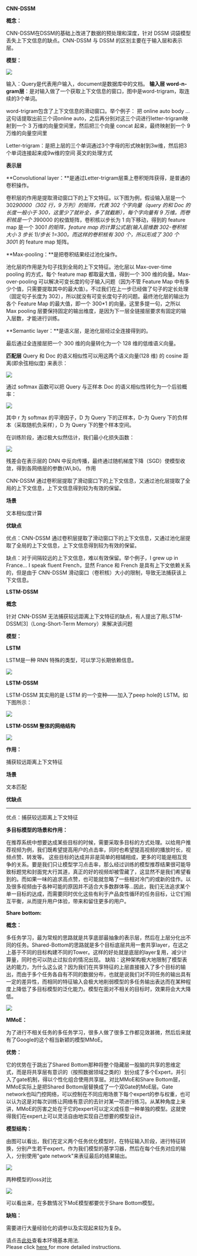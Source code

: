 **CNN-DSSM**

**概念：**

CNN-DSSM在DSSM的基础上改进了数据的预处理和深度，针对 DSSM 词袋模型丢失上下文信息的缺点。CNN-DSSM 与 DSSM 的区别主要在于输入层和表示层。

**模型：**

![](https://ai-studio-static-online.cdn.bcebos.com/514dcb88b0604792b82468168f9401881e4bf33f3d074c80a49df3f83b3adfe4)

输入：Query是代表用户输入，document是数据库中的文档。
**输入层**
**word-n-gram层**：是对输入做了一个获取上下文信息的窗口，图中是word-trigram，取连续的3个单词。

word-trigram包含了上下文信息的滑动窗口。举个例子：
把 online auto body ... 这句话提取出前三个词online auto，之后再分别对这三个词进行letter-trigram映射到一个 3 万维的向量空间里，然后把三个向量 concat 起来，最终映射到一个 9 万维的向量空间里

Letter-trigram：是把上层的三个单词通过3个字母的形式映射到3w维，然后把3个单词连接起来成9w维的空间
    英文的处理方式
 
**表示层**
  
**Convolutional layer：**是通过Letter-trigram层乘上卷积矩阵获得，是普通的卷积操作。
  
  卷积层的作用是提取滑动窗口下的上下文特征。以下图为例，假设输入层是一个 302*90000（302 行，9 万列）的矩阵，代表 302 个字向量（query 的和 Doc 的长度一般小于 300，这里少了就补全，多了就截断），每个字向量有 9 万维。而卷积核是一个 3*90000 的权值矩阵，卷积核以步长为 1 向下移动，得到的 feature map 是一个 300*1 的矩阵，feature map 的计算公式是(输入层维数 302-卷积核大小 3 步长 1)/步长 1=300。而这样的卷积核有 300 个，所以形成了 300 个 300*1 的 feature map 矩阵。

**Max-pooling：**是把卷积结果经过池化操作。
  
  池化层的作用是为句子找到全局的上下文特征。池化层以 Max-over-time pooling 的方式，每个 feature map 都取最大值，得到一个 300 维的向量。Max-over-pooling 可以解决可变长度的句子输入问题（因为不管 Feature Map 中有多少个值，只需要提取其中的最大值）。不过我们在上一步已经做了句子的定长处理（固定句子长度为 302），所以就没有可变长度句子的问题。最终池化层的输出为各个 Feature Map 的最大值，即一个 300*1 的向量。这里多提一句，之所以 Max pooling 层要保持固定的输出维度，是因为下一层全链接层要求有固定的输入层数，才能进行训练。
  
**Semantic layer：**是语义层，是池化层经过全连接得到的。
  
  最后通过全连接层把一个 300 维的向量转化为一个 128 维的低维语义向量。
  
  **匹配层**
Query 和 Doc 的语义相似性可以用这两个语义向量(128 维) 的 cosine 距离(即余弦相似度) 来表示：

  ![](https://ai-studio-static-online.cdn.bcebos.com/57b547a0d52d428da34d2bbe256860f3125583a1861d4a6a9901928e18bf3b50)
  

通过 softmax 函数可以把 Query 与正样本 Doc 的语义相似性转化为一个后验概率：
  
  ![](https://ai-studio-static-online.cdn.bcebos.com/03c76267e50243a09c9351f4f64659a3daccba145a2d44c584eccde8c9c4b0d4)


其中 r 为 softmax 的平滑因子，D 为 Query 下的正样本，D-为 Query 下的负样本（采取随机负采样），D 为 Query 下的整个样本空间。

在训练阶段，通过极大似然估计，我们最小化损失函数：

  ![](https://ai-studio-static-online.cdn.bcebos.com/820e00ade7284502a3fe909eec569397f23a1c2d6b194d4cb4c8813e1a568cbb)

残差会在表示层的 DNN 中反向传播，最终通过随机梯度下降（SGD）使模型收敛，得到各网络层的参数{Wi,bi}。
作用
  
  CNN-DSSM 通过卷积层提取了滑动窗口下的上下文信息，又通过池化层提取了全局的上下文信息，上下文信息得到较为有效的保留。
  
**场景**
  
  文本相似度计算
  
**优缺点**
  
  优点：CNN-DSSM 通过卷积层提取了滑动窗口下的上下文信息，又通过池化层提取了全局的上下文信息，上下文信息得到较为有效的保留。

  缺点：对于间隔较远的上下文信息，难以有效保留。举个例子，I grew up in France... I speak fluent French，显然 France 和 French 是具有上下文依赖关系的，但是由于 CNN-DSSM 滑动窗口（卷积核）大小的限制，导致无法捕获该上下文信息。

**LSTM-DSSM**

**概念**

针对 CNN-DSSM 无法捕获较远距离上下文特征的缺点，有人提出了用LSTM-DSSM[3]（Long-Short-Term Memory）来解决该问题

**模型：**

**LSTM**

LSTM是一种 RNN 特殊的类型，可以学习长期依赖信息。

![](https://ai-studio-static-online.cdn.bcebos.com/919db413c6784e87a67756a39742f302dc96ef1aa13e4133bbde4942cf6e6d0c)

**LSTM-DSSM**

LSTM-DSSM 其实用的是 LSTM 的一个变种——加入了peep hole的 LSTM。如下图所示：

![](https://ai-studio-static-online.cdn.bcebos.com/d265d1ac1c3d483788814bad1556dc967ec8697253f643c1b596145f31ad628e)

**LSTM-DSSM 整体的网络结构**

![](https://ai-studio-static-online.cdn.bcebos.com/d62e79fa5292462dbb4350214aa2daf4c3e85246f24f472ca7de85bfa07f2f0c)

**作用：**

捕获较远距离上下文特征

**场景**

文本匹配

**优缺点**
****************
优点：捕获较远距离上下文特征

**多目标模型的场景和作用：**

在推荐系统中想要达成某些目标的时候，需要采取多目标的方式处理。以给用户推荐视频为例，我们既希望提高用户的点击率，同时也希望提高视频的播放时长，视频点赞、转发等。
这些目标的达成并非是简单的相辅相成，更多的可能是相互竞争的关系。要是我们只让模型学习点击率，那么经过训练的模型推荐结果很可能导致标题党和封面党大行其道，真正的好的视频却被雪藏了，这显然不是我们希望看到的。而如果一味的追求高点赞，也可能就忽略了一些相对冷门的或新的佳作。以及很多视频由于各种可能的原因并不适合大多数群体等...因此，我们无法追求某个单一目标的达成，而需要同时优化这些有利于产品良性循环的任务目标，让它们相互平衡，从而提升用户体验，带来和留住更多的用户。

**Share bottom:**

**概念：**

多任务学习，最为常规的思路就是共享底部最抽象的表示层，然后在上层分化出不同的任务。Shared-Bottom的思路就是多个目标底层共用一套共享layer，在这之上基于不同的目标构建不同的Tower。这样的好处就是底层的layer复用，减少计算量，同时也可以防止过拟合的情况出现。
缺陷：这种架构极大地限制了模型表达的能力，为什么这么说？因为我们在共享特征的上层直接接入了多个目标的输出，而由于多个任务各自有不同的数据分布，也就是说我们对不同任务的输出具有一定的差异性，而相同的特征输入会极大地削弱模型的多任务输出表达而在某种程度上降低了多目标模型的泛化能力。模型在面对不相关的目标时，效果将会大大降低。

![](https://ai-studio-static-online.cdn.bcebos.com/dd5c46a1c153425a8b8021288a73d233d8207c99700b42208818a00c27523f97)


**MMoE：**

为了进行不相关任务的多任务学习，很多人做了很多工作都见效甚微，然后后来就有了Google的这个相当新颖的模型MMoE。

**优势：**

它的优势在于跳出了Shared Bottom那种将整个隐藏层一股脑的共享的思维定式，而是将共享层有意识的（按照数据领域之类的）划分成了多个Expert，并引入了gate机制，得以个性化组合使用共享层。对比MMoE和Share Bottom层，MMoE实际上是把Shared Bottom层替换成了一个双Gate的MoE层。Gate network也叫门控网络，可以控制在不同应用场景下每个expert的参与权重，也可以认为这是对每次训练让网络有意识的去针对某一项进行练习。从某种角度上来讲，MMoE的厉害之处在于它的expert可以定义成任意一种单独的模型。这就使得我们在expert上可以灵活自由地实现自己想要的模型设计。

**模型结构：**

由图可以看出，我们在定义两个任务优化模型时，在特征输入阶段，进行特征转换，分别产生若干expert，作为我们模型的基学习器，然后在每个任务对应的输入，分别使用"gate network"来表征最后的结果输出。 

![](https://ai-studio-static-online.cdn.bcebos.com/8ce3b5c4a0614b029af00dc64796bbd41c90a8231621485283b3a5b8cf343c07)

两种模型的loss对比

![](https://ai-studio-static-online.cdn.bcebos.com/cea80f70550740f3a77cc91206a0dea723a0a071e8154ba993f8120cbf683695)

可以看出来，在多数情况下MoE模型都要优于Share Bottom模型。

**缺陷：**

需要进行大量经验化的调参以及实现起来较为复杂。







请点击[此处](https://ai.baidu.com/docs#/AIStudio_Project_Notebook/a38e5576)查看本环境基本用法.  <br>
Please click [here ](https://ai.baidu.com/docs#/AIStudio_Project_Notebook/a38e5576) for more detailed instructions. 
